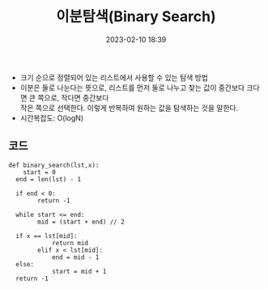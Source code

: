 ﻿---
title: 이분탐색(Binary Search)
date: 2023-02-10 18:39
categories: [Algorithm]
tags: [Algorithm, 알고리즘, 이분탐색, binary search]
sitemap:
  changefreq: daily
  priority: 1.0
---

- 크기 순으로 정렬되어 있는 리스트에서 사용할 수 있는 탐색 방법
- 이분은 둘로 나눈다는 뜻으로, 리스트를 먼저 둘로 나누고 찾는 값이 중간보다 크다면 큰 쪽으로, 작다면 중간보다 <br>작은 쪽으로 선택한다. 이렇게 반복하여 원하는 값을 탐색하는 것을 말한다.
- 시간복잡도: O(logN)

## 코드

```
def binary_search(lst,x):
    start = 0
  end = len(lst) - 1

  if end < 0:
        return -1

  while start <= end:
        mid = (start + end) // 2

  if x == lst[mid]:
            return mid
        elif x < lst[mid]:
            end = mid - 1
  else:
            start = mid + 1
  return -1
```
